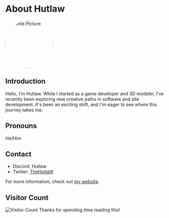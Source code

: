 # About Hutlaw

<img src="https://hutlaw.github.io/images/pfp.png" alt="Profile Picture" style="width: 150px; height: 150px; border-radius: 50%;">

## Introduction
Hello, I'm Hutlaw. While I started as a game developer and 3D modeler, I've recently been exploring new creative paths in software and site development. It's been an exciting shift, and I'm eager to see where this journey takes me.

## Pronouns
He/Him

## Contact
- Discord: Hutlaw
- Twitter: [TheHutlaW](https://twitter.com/TheHutlaw)

For more information, check out [my website](https://hutlaw.github.io).

## Visitor Count
![Visitor Count](https://hits.seeyoufarm.com/api/count/incr/badge.svg?url=https://github.com/hutlaw/hutlaw&title=Visitors)
Thanks for spending time reading this!
